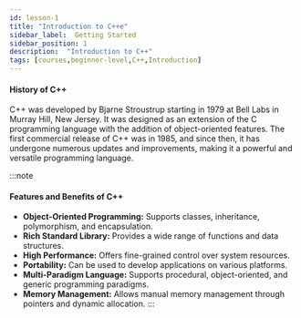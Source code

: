 ```yaml
---
id: lesson-1
title: "Introduction to C++e"
sidebar_label:  Getting Started
sidebar_position: 1
description:  "Introduction to C++"
tags: [courses,beginner-level,C++,Introduction]
--- 
```

    

#### History of C++
C++ was developed by Bjarne Stroustrup starting in 1979 at Bell Labs in Murray Hill, New Jersey. It was designed as an extension of the C programming language with the addition of object-oriented features. The first commercial release of C++ was in 1985, and since then, it has undergone numerous updates and improvements, making it a powerful and versatile programming language.

:::note
#### Features and Benefits of C++
- **Object-Oriented Programming:** Supports classes, inheritance, polymorphism, and encapsulation.
- **Rich Standard Library:** Provides a wide range of functions and data structures.
- **High Performance:** Offers fine-grained control over system resources.
- **Portability:** Can be used to develop applications on various platforms.
- **Multi-Paradigm Language:** Supports procedural, object-oriented, and generic programming paradigms.
- **Memory Management:** Allows manual memory management through pointers and dynamic allocation.
:::
